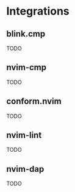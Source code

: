 # Integrations

## blink.cmp

TODO

## nvim-cmp

TODO

## conform.nvim

TODO

## nvim-lint

TODO

## nvim-dap

TODO
